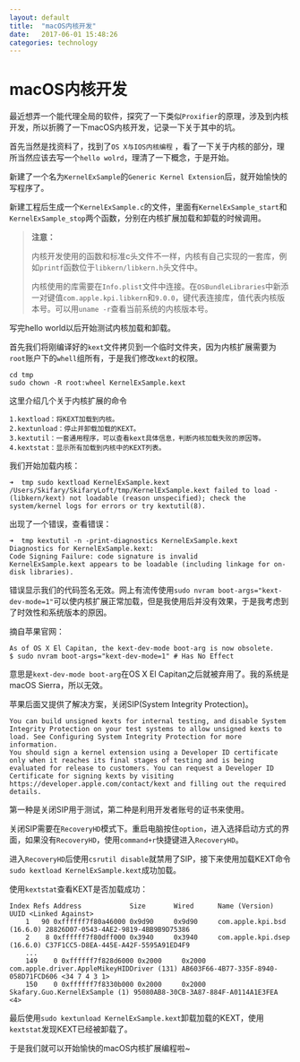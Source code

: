 ```yaml
---
layout: default
title:  "macOS内核开发"
date:   2017-06-01 15:48:26
categories: technology
---
```


# macOS内核开发 

最近想弄一个能代理全局的软件，探究了一下类似`Proxifier`的原理，涉及到内核开发，所以折腾了一下macOS内核开发，记录一下关于其中的坑。

首先当然是找资料了，找到了`OS X与IOS内核编程` ，看了一下关于内核的部分，理所当然应该去写一个`hello wolrd`，理清了一下概念，于是开始。 

新建了一个名为`KernelExSample`的`Generic Kernel Extension`后，就开始愉快的写程序了。 

新建工程后生成一个`KernelExSample.c`的文件，里面有`KernelExSample_start`和`KernelExSample_stop`两个函数，分别在内核扩展加载和卸载的时候调用。 

> **注意：**
> 
> 内核开发使用的函数和标准c头文件不一样，内核有自己实现的一套库，例如`printf`函数位于`libkern/libkern.h`头文件中。 
>  
> 内核使用的库需要在`Info.plist`文件中连接。在`OSBundleLibraries`中新添一对键值`com.apple.kpi.libkern`和`9.0.0`，键代表连接库，值代表内核版本号。可以用`uname -r`查看当前系统的内核版本号。
 

写完hello world以后开始测试内核加载和卸载。

首先我们将刚编译好的`kext`文件拷贝到一个临时文件夹，因为内核扩展需要为`root`账户下的`whell`组所有，于是我们修改`kext`的权限。

```
cd tmp
sudo chown -R root:wheel KernelExSample.kext
```

这里介绍几个关于内核扩展的命令

```
1.kextload：将KEXT加载到内核。
2.kextunload：停止并卸载加载的KEXT。
3.kextutil：一套通用程序，可以查看kext具体信息，判断内核加载失败的原因等。
4.kextstat：显示所有加载到内核中的KEXT列表。
```

我们开始加载内核：

```
➜  tmp sudo kextload KernelExSample.kext
/Users/Skifary/SkifaryLoft/tmp/KernelExSample.kext failed to load - (libkern/kext) not loadable (reason unspecified); check the system/kernel logs for errors or try kextutil(8).
```

出现了一个错误，查看错误：

```
➜  tmp kextutil -n -print-diagnostics KernelExSample.kext
Diagnostics for KernelExSample.kext:
Code Signing Failure: code signature is invalid
KernelExSample.kext appears to be loadable (including linkage for on-disk libraries).
```
错误显示我们的代码签名无效。网上有流传使用`sudo nvram boot-args="kext-dev-mode=1"`可以使内核扩展正常加载，但是我使用后并没有效果，于是我考虑到了时效性和系统版本的原因。

摘自苹果官网：

```
As of OS X El Capitan, the kext-dev-mode boot-arg is now obsolete.
$ sudo nvram boot-args="kext-dev-mode=1" # Has No Effect
```
意思是`kext-dev-mode boot-arg`在OS X El Capitan之后就被弃用了。我的系统是macOS Sierra，所以无效。

苹果后面又提供了解决方案，关闭SIP(System Integrity Protection)。

```
You can build unsigned kexts for internal testing, and disable System Integrity Protection on your test systems to allow unsigned kexts to load. See Configuring System Integrity Protection for more information.
You should sign a kernel extension using a Developer ID certificate only when it reaches its final stages of testing and is being evaluated for release to customers. You can request a Developer ID Certificate for signing kexts by visiting https://developer.apple.com/contact/kext and filling out the required details.
```
第一种是关闭SIP用于测试，第二种是利用开发者账号的证书来使用。

关闭SIP需要在`RecoveryHD`模式下。重启电脑按住`option`，进入选择启动方式的界面，如果没有`RecoveryHD`，使用`command+r`快捷键进入`RecoveryHD`。

进入`RecoveryHD`后使用`csrutil disable`就禁用了SIP，接下来使用加载KEXT命令`sudo kextload KernelExSample.kext`成功加载。

使用`kextstat`查看KEXT是否加载成功：

```
Index Refs Address            Size       Wired      Name (Version) UUID <Linked Against>
    1   90 0xffffff7f80a46000 0x9d90     0x9d90     com.apple.kpi.bsd (16.6.0) 28826D07-0543-4AE2-9819-4BB9B9D75386
    2    8 0xffffff7f80dff000 0x3940     0x3940     com.apple.kpi.dsep (16.6.0) C37F1CC5-D8EA-445E-A42F-5595A91ED4F9
    ...
    149    0 0xffffff7f828d6000 0x2000     0x2000     com.apple.driver.AppleMikeyHIDDriver (131) AB603F66-4B77-335F-8940-058D71FCD606 <34 7 4 3 1>
    150    0 0xffffff7f8330b000 0x2000     0x2000     Skafary.Guo.KernelExSample (1) 95080AB8-30CB-3A87-884F-A0114A1E3FEA <4>
```
最后使用`sudo kextunload KernelExSample.kext`卸载加载的KEXT，使用`kextstat`发现KEXT已经被卸载了。

于是我们就可以开始愉快的macOS内核扩展编程啦~




